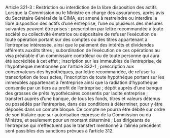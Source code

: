 Article 321-3 : Restriction ou interdiction de la libre disposition des actifs
Lorsque la Commission ou le Ministre en charge des assurances, après avis du Secrétaire Général de la CIMA, est amené à restreindre ou interdire la libre disposition des actifs d’une entreprise, l’une ou plusieurs des mesures suivantes peuvent être prises :
prescription par lettre recommandée à toute société ou collectivité émettrice ou dépositaire de refuser l’exécution de toute opération portant sur des comptes ou des titres appartenant à l’entreprise intéressée, ainsi que le paiement des intérêts et dividendes afférents auxdits titres ;
subordination de l’exécution de ces opérations au visa préalable d’un commissaire contrôleur ou de toute personne qui aura été accréditée à cet effet ;
inscription sur les immeubles de l’entreprise, de l’hypothèque mentionnée par l’article 332-1 ;
prescription aux conservateurs des hypothèques, par lettre recommandée, de refuser la transcription de tous actes, l’inscription de toute hypothèque portant sur les immeubles appartenant à l’entreprise ainsi que la radiation d’hypothèque consentie par un tiers au profit de l’entreprise ;
dépôt auprès d’une banque des grosses de prêts hypothécaires consentis par ladite entreprise ;
transfert auprès d’une banque, de tous les fonds, titres et valeurs détenus ou possédés par l’entreprise, dans des conditions à déterminer, pour y être déposés dans un compte bloqué. Ce compte ne pourra être débité sur ordre de son titulaire que sur autorisation expresse de la Commission ou du Ministre, et seulement pour un montant déterminé ;
Les dirigeants de l’entreprise qui n’effectuent pas le transfert mentionné à l’alinéa précédent sont passibles des sanctions prévues à l’article 312.
